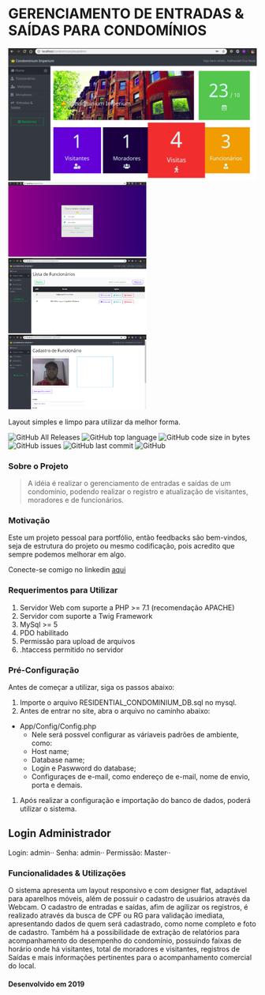 # GERENCIAMENTO DE ENTRADAS & SAÍDAS PARA CONDOMÍNIOS

<section data-markdown>
  
  ![Screen 01](https://github.com/NathanaelCruz/images_resource_projects/blob/master/Images/screen_Cond_02.png)
  <img src="https://github.com/NathanaelCruz/images_resource_projects/blob/master/Images/screen_Cond_01.png" width="280"/>
  <img src="https://github.com/NathanaelCruz/images_resource_projects/blob/master/Images/screen_Cond_03.png" width="280"/>
  <img src="https://github.com/NathanaelCruz/images_resource_projects/blob/master/Images/screen_Cond_04.png" width="280"/>
  
</section>

Layout simples e limpo para utilizar da melhor forma.

![GitHub All Releases](https://img.shields.io/github/downloads/NathanaelCruz/condominium/total)
![GitHub top language](https://img.shields.io/github/languages/top/NathanaelCruz/condominium)
![GitHub code size in bytes](https://img.shields.io/github/languages/code-size/NathanaelCruz/condominium)
![GitHub issues](https://img.shields.io/github/issues/NathanaelCruz/condominium)
![GitHub last commit](https://img.shields.io/github/last-commit/NathanaelCruz/condominium)
![GitHub](https://img.shields.io/github/license/NathanaelCruz/condominium?style=plastic)

### Sobre o Projeto
> A idéia é realizar o gerenciamento de entradas e saídas de um condomínio, podendo realizar o registro e atualização de visitantes, moradores e de funcionários.


### Motivação
Este  um projeto pessoal para portfólio, então feedbacks são bem-vindos, seja de estrutura do projeto ou mesmo codificação, pois acredito que sempre podemos melhorar em algo.

Conecte-se comigo no linkedin [aqui](https://www.linkedin.com/in/nathanael-cruz-alves/)


### Requerimentos para Utilizar
1. Servidor Web com suporte a PHP >= 7.1 (recomendação APACHE)
1. Servidor com suporte a Twig Framework
1. MySql >= 5
1. PDO habilitado
1. Permissão para upload de arquivos
1. .htaccess permitido no servidor


### Pré-Configuração
Antes de começar a utilizar, siga os passos abaixo:
1. Importe o arquivo RESIDENTIAL_CONDOMINIUM_DB.sql no mysql.
1. Antes de entrar no site, abra o arquivo no caminho abaixo:
  - App/Config/Config.php
    * Nele será possvel configurar as váriaveis padrões de ambiente, como:
    * Host name;
    * Database name;
    * Login e Paswword do database;
    * Configuraçes de e-mail, como endereço de e-mail, nome de envio, porta e demais.
1. Após realizar a configuração e importação do banco de dados, poderá utilizar o sistema.

## Login Administrador
Login: admin··
Senha: admin··
Permissão: Master··


### Funcionalidades & Utilizações
O sistema apresenta um layout responsivo e com designer flat, adaptável para aparelhos móveis, além de possuir o cadastro de usuários através da Webcam. O cadastro de entradas e saídas, afim de agilizar os registros, é realizado através da busca de CPF ou RG para validação imediata, apresentando dados de quem será cadastrado, como nome completo e foto de cadastro.
Também há a possibilidade de extração de relatórios para acompanhamento do desempenho do condomínio, possuindo faixas de horário onde há visitantes, total de moradores e visitantes, registros de Saídas e mais informações pertinentes para o acompanhamento comercial do local.

#### Desenvolvido em 2019
